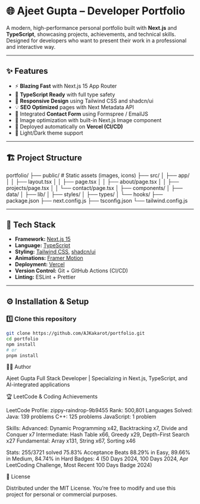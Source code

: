 # 🌐 Ajeet Gupta – Developer Portfolio

A modern, high-performance personal portfolio built with **Next.js** and **TypeScript**, showcasing projects, achievements, and technical skills.  
Designed for developers who want to present their work in a professional and interactive way.

---

## ✨ Features

- ⚡ **Blazing Fast** with Next.js 15 App Router  
- 🧠 **TypeScript Ready** with full type safety  
- 🎨 **Responsive Design** using Tailwind CSS and shadcn/ui  
- 💡 **SEO Optimized** pages with Next Metadata API  
- 💬 Integrated **Contact Form** using Formspree / EmailJS  
- 📸 Image optimization with built-in Next.js Image component  
- 🚀 Deployed automatically on **Vercel (CI/CD)**  
- 🌙 Light/Dark theme support  

---

## 🏗️ Project Structure

portfolio/
├── public/          # Static assets (images, icons)
├── src/
│   ├── app/
│   │   ├── layout.tsx
│   │   ├── page.tsx
│   │   ├── about/page.tsx
│   │   ├── projects/page.tsx
│   │   └── contact/page.tsx
│   ├── components/
│   ├── data/
│   ├── lib/
│   ├── styles/
│   ├── types/
│   └── hooks/
├── package.json
├── next.config.js
├── tsconfig.json
└── tailwind.config.js


---

## 🧰 Tech Stack

- **Framework:** [Next.js 15](https://nextjs.org/)  
- **Language:** [TypeScript](https://www.typescriptlang.org/)  
- **Styling:** [Tailwind CSS](https://tailwindcss.com/), [shadcn/ui](https://ui.shadcn.com/)  
- **Animations:** [Framer Motion](https://www.framer.com/motion/)  
- **Deployment:** [Vercel](https://vercel.com)  
- **Version Control:** Git + GitHub Actions (CI/CD)  
- **Linting:** ESLint + Prettier  

---

## ⚙️ Installation & Setup

### 1️⃣ Clone this repository
```bash
git clone https://github.com/AJKakarot/portfolio.git
cd portfolio
npm install
# or
pnpm install

```
🧑‍💻 Author

Ajeet Gupta
Full Stack Developer | Specializing in Next.js, TypeScript, and AI-integrated applications

🏆 LeetCode & Coding Achievements

LeetCode Profile: zippy-raindrop-9b9455
Rank: 500,801
Languages Solved:
Java: 139 problems
C++: 125 problems
JavaScript: 1 problem

Skills:
Advanced: Dynamic Programming x42, Backtracking x7, Divide and Conquer x7
Intermediate: Hash Table x66, Greedy x29, Depth-First Search x27
Fundamental: Array x131, String x67, Sorting x46

Stats:
255/3721 solved
75.83% Acceptance
Beats 88.29% in Easy, 89.66% in Medium, 84.74% in Hard
Badges: 4 (50 Days 2024, 100 Days 2024, Apr LeetCoding Challenge, Most Recent 100 Days Badge 2024)

🪪 License

Distributed under the MIT License.
You’re free to modify and use this project for personal or commercial purposes.

